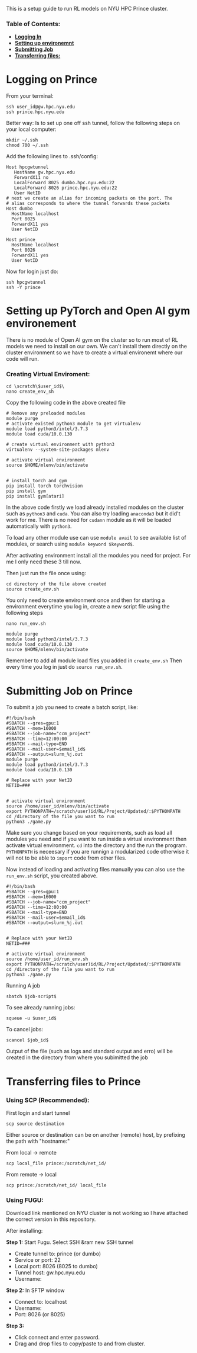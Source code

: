 This is a setup guide to run RL models on NYU HPC Prince cluster.

### Table of Contents:
* **[Logging In](#Logging-on-Prince)**
* **[Setting up environemnt](#Setting-up-PyTorch-and-Open-AI-gym-environement)**
* **[Submitting Job](#Submitting-Job-on-Prince)**
* **[Transferring files:](#Transferring-files-to-Prince)**

# Logging on Prince
From your terminal:
```
ssh user_id@gw.hpc.nyu.edu
ssh prince.hpc.nyu.edu
```

Better way: Is to set up one off ssh tunnel, follow the following steps on your local computer:
```
mkdir ~/.ssh
chmod 700 ~/.ssh
```

Add the following lines to .ssh/config:

```
Host hpcgwtunnel
   HostName gw.hpc.nyu.edu
   ForwardX11 no
   LocalForward 8025 dumbo.hpc.nyu.edu:22
   LocalForward 8026 prince.hpc.nyu.edu:22
   User NetID 
# next we create an alias for incoming packets on the port. The
# alias corresponds to where the tunnel forwards these packets
Host dumbo
  HostName localhost
  Port 8025
  ForwardX11 yes
  User NetID

Host prince
  HostName localhost
  Port 8026
  ForwardX11 yes
  User NetID
```

Now for login just do:

```
ssh hpcgwtunnel
ssh -Y prince
```

# Setting up PyTorch and Open AI gym environement

There is no module of Open AI gym on the cluster so to run most of RL models we need to install on our own. We can't install them directly on the cluster environment so we have to create a virtual environemt where our code will run.

### Creating Virtual Enviroment:

```
cd \scratch\$user_id$\
nano create_env_sh
```

Copy the following code in the above created file
```
# Remove any preloaded modules
module purge
# activate existed python3 module to get virtualenv
module load python3/intel/3.7.3
module load cuda/10.0.130

# create virtual environment with python3
virtualenv --system-site-packages mlenv

# activate virtual environment
source $HOME/mlenv/bin/activate


# install torch and gym
pip install torch torchvision
pip install gym
pip install gym[atari]
```

In the above code firstly we load already installed modules on the cluster such as `python3` and `cuda`. You can also try loading `anaconda3` but it did't work for me. There is no need for `cudann` module as it will be loaded automatically with `python3`.

To load any other module use can use `module avail` to see available list of modules, or search using `module keyword $keyword$`. 

After activating environment install all the modules you need for project. For me I only need these 3 till now.

Then just run the file once using:
```
cd directory of the file above created
source create_env.sh
```

You only need to create environment once and then for starting a environment everytime you log in, create a new script file using the following steps
```
nano run_env.sh
```
```
module purge
module load python3/intel/3.7.3
module load cuda/10.0.130
source $HOME/mlenv/bin/activate
```

Remember to add all module load files you added in `create_env.sh` Then every time you log in just do `source run_env.sh`.

# Submitting Job on Prince

To submit a job you need to create a batch script, like:

```
#!/bin/bash
#SBATCH --gres=gpu:1
#SBATCH --mem=16000
#SBATCH --job-name="ccm_project"
#SBATCH --time=12:00:00
#SBATCH --mail-type=END
#SBATCH --mail-user=$email_id$
#SBATCH --output=slurm_%j.out
module purge
module load python3/intel/3.7.3
module load cuda/10.0.130

# Replace with your NetID
NETID=###


# activate virtual environment
source /home/user_id/mlenv/bin/activate
export PYTHONPATH=/scratch/user)id/RL/Project/Updated/:$PYTHONPATH
cd /directory of the file you want to run
python3 ./game.py
```

Make sure you change based on your requirements, such as load all modules you need and if you want to run inside a virtual environment then activate virtual environment. `cd` into the directory and the run the program. `PYTHONPATH` is neceesary if you are runnign a modularized code otherwise it will not to be able to `import` code from other files.

Now instead of loading and activating files manually you can also use the `run_env.sh` script, you created above.

```
#!/bin/bash
#SBATCH --gres=gpu:1
#SBATCH --mem=16000
#SBATCH --job-name="ccm_project"
#SBATCH --time=12:00:00
#SBATCH --mail-type=END
#SBATCH --mail-user=$email_id$
#SBATCH --output=slurm_%j.out


# Replace with your NetID
NETID=###

# activate virtual environment
source /home/user_id/run_env.sh
export PYTHONPATH=/scratch/user)id/RL/Project/Updated/:$PYTHONPATH
cd /directory of the file you want to run
python3 ./game.py
```

Running A job
```
sbatch $job-script$
```

To see already running jobs:

```
squeue -u $user_id$
```

To cancel jobs:

```
scancel $job_id$
```

Output of the file (such as logs and standard output and erro) will be created in the directory from where you subimitted the job

# Transferring files to Prince

### Using SCP (Recommended):

First login and start tunnel

```
scp source destination
```

Either source or destination can be on another (remote) host, by prefixing the path with "hostname:"

From local &rarr; remote
```
scp local_file prince:/scratch/net_id/
```

From remote &rarr; local
```
scp prince:/scratch/net_id/ local_file
```

### Using FUGU:
Download link mentioned on NYU cluster is not working so I have attached the correct version in this repository.

After installing:

**Step 1:**
Start Fugu.  Select SSH &rarr new SSH tunnel
* Create tunnel to: prince (or dumbo)
* Service or port: 22
* Local port: 8026 (8025 to dumbo)
* Tunnel host: gw.hpc.nyu.edu
* Username: <NetID>

**Step 2:**
In SFTP window
* Connect to: localhost
* Username: <NetID>
* Port: 8026 (or 8025)

**Step 3:**
* Click connect and enter <NetID> password.
* Drag and drop files to copy/paste to and from cluster.